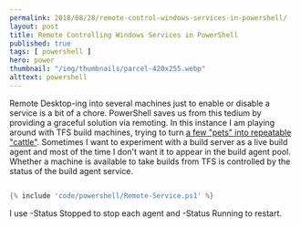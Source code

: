 ```yaml
---
permalink: 2018/08/28/remote-control-windows-services-in-powershell/
layout: post
title: Remote Controlling Windows Services in PowerShell
published: true 
tags: [ powershell ]
hero: power
thumbnail: "/img/thumbnails/parcel-420x255.webp"
alttext: powershell
---
```


Remote Desktop-ing into several machines just to enable or disable a service is a bit of a chore. PowerShell saves us from 
this tedium by providing a graceful solution via remoting. In this instance I am playing around with TFS build machines, trying to 
turn <a href="http://cloudscaling.com/blog/cloud-computing/the-history-of-pets-vs-cattle/">a few "pets" into repeatable "cattle"</a>.
Sometimes I want to experiment with a build server as a live build agent and most of the time I don't want it to appear in the build agent 
pool. Whether a machine is available to take builds from TFS is controlled by the status of the build agent service.

```powershell

{% include 'code/powershell/Remote-Service.ps1' %}

```
I use -Status Stopped to stop each agent and -Status Running to restart.
